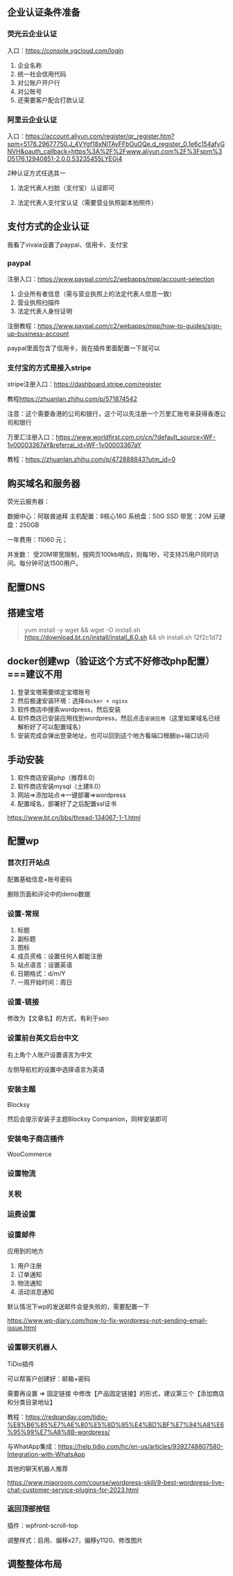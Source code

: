 ## 企业认证条件准备

### 荧光云企业认证

入口：https://console.ygcloud.com/login

1. 企业名称
2. 统一社会信用代码
3. 对公账户开户行
4. 对公账号
5. 还需要客户配合打款认证

### 阿里云企业认证

入口：https://account.aliyun.com/register/qr_register.htm?spm=5176.29677750.J_4VYgf18xNlTAyFFbOuOQe.d_register_0.1e6c154afyGNVH&oauth_callback=https%3A%2F%2Fwww.aliyun.com%2F%3Fspm%3D5176.12940851-2.0.0.53235455LYEGj4

2种认证方式任选其一

1. 法定代表人扫脸（支付宝）认证即可

2. 法定代表人支付宝认证（需要营业执照副本拍照件）

## 支付方式的企业认证

我看了vivaia设置了paypal、信用卡、支付宝



### paypal

注册入口：https://www.paypal.com/c2/webapps/mpp/account-selection

1. 企业所有者信息（需与营业执照上的法定代表人信息一致）
2. 营业执照扫描件
3. 法定代表人身份证明

注册教程：https://www.paypal.com/c2/webapps/mpp/how-to-guides/sign-up-business-account

paypal里面包含了信用卡，我在插件里面配置一下就可以

### 支付宝的方式是接入stripe

stripe注册入口：https://dashboard.stripe.com/register

教程<https://zhuanlan.zhihu.com/p/571874542>

注意：这个需要香港的公司和银行，这个可以先注册一个万里汇账号来获得香港公司和银行

万里汇注册入口：https://www.worldfirst.com.cn/cn/?default_source=WF-1v00003367aY&referral_id=WF-1v00003367aY

教程：<https://zhuanlan.zhihu.com/p/472888843?utm_id=0>

## 购买域名和服务器

荧光云服务器：

数据中心：阿联酋迪拜
主机配置：8核心16G 
系统盘：50G SSD
带宽：20M
云硬盘：250GB

一年费用：11060 元；

并发数：
受20M带宽限制，按网页100kb响应，则每1秒，可支持25用户同时访问。每分钟可达1500用户。

## 配置DNS


## 搭建宝塔

> yum install -y wget && wget -O install.sh https://download.bt.cn/install/install_6.0.sh && sh install.sh 12f2c1d72

## docker创建wp（验证这个方式不好修改php配置）===建议不用

1. 登录宝塔需要绑定宝塔账号
2. 然后极速安装环境：选择`docker + nginx`
3. 软件商店中搜索wordpress，然后安装
4. 软件商店已安装应用找到wordpress，然后点击`安装应用`（这里如果域名已经解析好了可以配置域名）
5. 安装完成会弹出登录地址，也可以回到这个地方看端口根据ip+端口访问

## 手动安装

1. 软件商店安装php（推荐8.0）
2. 软件商店安装mysql（土建8.0）
3. 网站=>添加站点=>一键部署=>wordpress
4. 配置域名，部署好了之后配置ssl证书

<https://www.bt.cn/bbs/thread-134067-1-1.html>

## 配置wp

### 首次打开站点

配置基础信息+账号密码

删除页面和评论中的demo数据

### 设置-常规

1. 标题
2. 副标题
3. 图标
4. 成员资格：设置任何人都能注册
5. 站点语言：设置英语
6. 日期格式：d/m/Y
7. 一周开始时间：周日

### 设置-链接

修改为【文章名】的方式，有利于seo

### 设置前台英文后台中文

右上角个人账户设置语言为中文

左侧导航栏的设置中选择语言为英语

### 安装主题

Blocksy

然后会提示安装子主题Blocksy Companion，同样安装即可

### 安装电子商店插件

WooCommerce

### 设置物流

### 关税

### 运费设置

### 设置邮件

应用到的地方

1. 用户注册
2. 订单通知
3. 物流通知
4. 活动消息通知

默认情况下wp的发送邮件会是失败的，需要配置一下

<https://www.wp-diary.com/how-to-fix-wordpress-not-sending-email-issue.html>

### 设置聊天机器人

TiDio插件

可以帮客户创建好：邮箱+密码

需要再设置 => 固定链接 中修改【产品固定链接】的形式，建议第三个【添加商店和分类目录地址】

教程：<https://redpanday.com/tidio-%E8%B6%85%E7%AE%80%E5%8D%95%E4%BD%BF%E7%94%A8%E6%95%99%E7%A8%8B-wordpress/>

与WhatApp集成：<https://help.tidio.com/hc/en-us/articles/9392748807580-Integration-with-WhatsApp>

其他的聊天机器人推荐

<https://www.miaoroom.com/course/wordpress-skill/9-best-wordpress-live-chat-customer-service-plugins-for-2023.html>

### 返回顶部按钮

插件：wpfront-scroll-top

调整样式：启用、偏移x27，偏移y1120、修改图片

## 调整整体布局

###